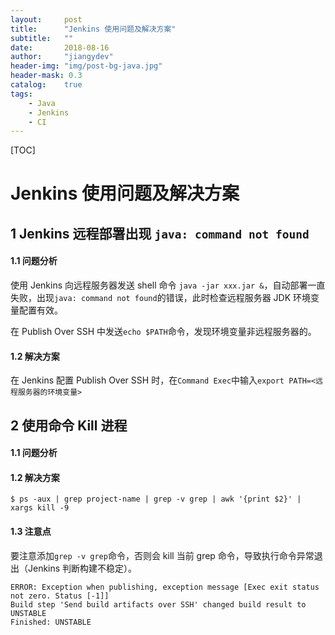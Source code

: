 ```yaml
---
layout:     post
title:      "Jenkins 使用问题及解决方案"
subtitle:   ""
date:       2018-08-16
author:     "jiangydev"
header-img: "img/post-bg-java.jpg"
header-mask: 0.3
catalog:    true
tags:
    - Java
    - Jenkins
    - CI
---
```


[TOC]

# Jenkins 使用问题及解决方案

## 1 Jenkins 远程部署出现 `java: command not found`

#### 1.1 问题分析

使用 Jenkins 向远程服务器发送 shell 命令 `java -jar xxx.jar &`，自动部署一直失败，出现`java: command not found`的错误，此时检查远程服务器 JDK 环境变量配置有效。

在 Publish Over SSH 中发送`echo $PATH`命令，发现环境变量非远程服务器的。

#### 1.2 解决方案

在 Jenkins 配置 Publish Over SSH 时，在`Command Exec`中输入`export PATH=<远程服务器的环境变量>` 



## 2 使用命令 Kill 进程

#### 1.1 问题分析

#### 1.2 解决方案

```shell
$ ps -aux | grep project-name | grep -v grep | awk '{print $2}' | xargs kill -9
```

#### 1.3 注意点

要注意添加`grep -v grep`命令，否则会 kill 当前 grep 命令，导致执行命令异常退出（Jenkins 判断构建不稳定）。

```
ERROR: Exception when publishing, exception message [Exec exit status not zero. Status [-1]]
Build step 'Send build artifacts over SSH' changed build result to UNSTABLE
Finished: UNSTABLE
```


